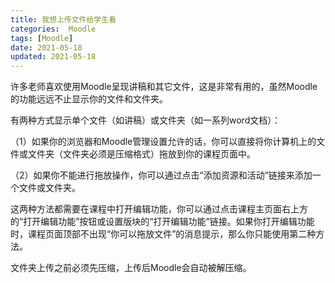 ```yaml
---
title: 我想上传文件给学生看
categories:  Moodle
tags: [Moodle]
date: 2021-05-18
updated: 2021-05-18
---
```


许多老师喜欢使用Moodle呈现讲稿和其它文件，这是非常有用的，虽然Moodle的功能远远不止显示你的文件和文件夹。

有两种方式显示单个文件（如讲稿）或文件夹（如一系列word文档）：

（1）如果你的浏览器和Moodle管理设置允许的话，你可以直接将你计算机上的文件或文件夹（文件夹必须是压缩格式）拖放到你的课程页面中。

（2）如果你不能进行拖放操作，你可以通过点击“添加资源和活动”链接来添加一个文件或文件夹。

这两种方法都需要在课程中打开编辑功能，你可以通过点击课程主页面右上方的“打开编辑功能”按钮或设置版块的“打开编辑功能”链接。如果你打开编辑功能时，课程页面顶部不出现“你可以拖放文件”的消息提示，那么你只能使用第二种方法。

文件夹上传之前必须先压缩，上传后Moodle会自动被解压缩。